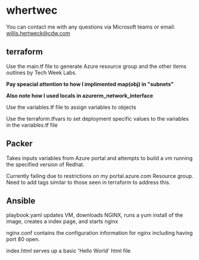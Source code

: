 # whertwec

You can contact me with any questions via Microsoft teams or email: willis.hertweck@cdw.com

## terraform

Use the main.tf file to generate Azure resource group and the other items outlines by Tech Week Labs.  

**Pay speacial attention to how I implimented map(obj) in "subnets"**

**Also note how I used locals in azurerm_network_interface**

Use the variables.tf file to assign variables to objects

Use the terraform.tfvars to set deployment specific values to the variables in the variables.tf file

## Packer

Takes inputs variables from Azure portal and attempts to build a vm running the specified version of Redhat.

Currently failing due to restrictions on my portal.azure.com Resource group.  Need to add tags similar to those seen in terraform to address this.

## Ansible

playbook.yaml updates VM, downloads NGINX, runs a yum install of the image, creates a index page, and starts nginx

nginx.conf contains the configuration information for nginx including having port 80 open. 

index.html serves up a basic 'Hello World' html file